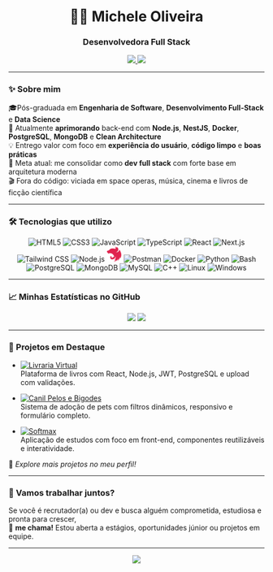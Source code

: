 <h1 align="center">👩‍💻 Michele Oliveira</h1>
<h3 align="center">Desenvolvedora Full Stack </h3>

<div align="center">
<a href="https://www.linkedin.com/in/michele-oliveira-novais">
  <img src="https://img.shields.io/badge/-My%20LinkedIn-8A2BE2?style=flat-square&logo=linkedin&logoColor=white"/>
</a>
<a href="mailto:micheleoliveiranovais24@gmail.com">
  <img src="https://img.shields.io/badge/-micheleoliveiranovais24@gmail.com-9370DB?style=flat-square&logo=Gmail&logoColor=white"/>
</a>
</div>




---

### ✨ Sobre mim

🎓Pós-graduada em **Engenharia de Software**, **Desenvolvimento Full-Stack** e **Data Science**  
🚀 Atualmente **aprimorando** back-end com **Node.js**, **NestJS**, **Docker**, **PostgreSQL**, **MongoDB** e **Clean Architecture**  
💡 Entrego valor com foco em **experiência do usuário**, **código limpo** e **boas práticas**  
🎯 Meta atual: me consolidar como **dev full stack** com forte base em arquitetura moderna  
🎬 Fora do código: viciada em space operas, música, cinema e livros de ficção científica  

---

### 🛠️ Tecnologias que utilizo
<p align="center">
  <img title="HTML5" width="30" src="https://cdn.jsdelivr.net/gh/devicons/devicon/icons/html5/html5-original.svg" />
  <img title="CSS3" width="30" src="https://cdn.jsdelivr.net/gh/devicons/devicon/icons/css3/css3-original.svg" />
  <img title="JavaScript" width="30" src="https://cdn.jsdelivr.net/gh/devicons/devicon/icons/javascript/javascript-original.svg" />
  <img title="TypeScript" width="30" src="https://cdn.jsdelivr.net/gh/devicons/devicon/icons/typescript/typescript-original.svg" />
  <img title="React" width="30" src="https://cdn.jsdelivr.net/gh/devicons/devicon/icons/react/react-original.svg" />
  <img title="Next.js" width="30" src="https://cdn.jsdelivr.net/gh/devicons/devicon/icons/nextjs/nextjs-original.svg" />
  <img title="Tailwind CSS" width="30" src="https://upload.wikimedia.org/wikipedia/commons/d/d5/Tailwind_CSS_Logo.svg"/>
  <img title="Node.js" width="30" src="https://cdn.jsdelivr.net/gh/devicons/devicon/icons/nodejs/nodejs-original.svg" />
  <img title="NestJS" width="30" src="https://raw.githubusercontent.com/github/explore/main/topics/nestjs/nestjs.png"/>
  <img title="Postman" width="30" src="https://cdn.jsdelivr.net/gh/devicons/devicon/icons/postman/postman-original.svg" />
  <img title="Docker" width="30" src="https://cdn.jsdelivr.net/gh/devicons/devicon/icons/docker/docker-original.svg" />
  <img title="Python" width="30" src="https://cdn.jsdelivr.net/gh/devicons/devicon/icons/python/python-original.svg" />
  <img title="Bash" width="30" src="https://cdn.jsdelivr.net/gh/devicons/devicon/icons/bash/bash-original.svg" />
  <img title="PostgreSQL" width="30" src="https://cdn.jsdelivr.net/gh/devicons/devicon/icons/postgresql/postgresql-original.svg" />
  <img title="MongoDB" width="30" src="https://cdn.jsdelivr.net/gh/devicons/devicon/icons/mongodb/mongodb-original.svg" />
  <img title="MySQL" width="30" src="https://cdn.jsdelivr.net/gh/devicons/devicon/icons/mysql/mysql-original.svg" />
  <img title="C++" width="30" src="https://cdn.jsdelivr.net/gh/devicons/devicon/icons/cplusplus/cplusplus-original.svg" />
  <img title="Linux" width="30" src="https://cdn.jsdelivr.net/gh/devicons/devicon/icons/linux/linux-original.svg" />
  <img title="Windows" width="30" src="https://cdn.jsdelivr.net/gh/devicons/devicon/icons/windows8/windows8-original.svg" />
</p>


---

### 📈 Minhas Estatísticas no GitHub

<div align="center" style="max-width: 900px; padding: 0 16px; margin: 0 auto;">
  <img height="170em" src="https://github-readme-stats-sigma-five.vercel.app/api?username=michele-oliveira&show_icons=true&theme=tokyonight&title_color=A259FF&icon_color=F8F8F2&text_color=ffffff&bg_color=0d1117&hide_border=true"/>
<img height="170em" src="https://github-readme-stats-sigma-five.vercel.app/api/top-langs/?username=michele-oliveira&layout=compact&theme=tokyonight&title_color=A259FF&text_color=ffffff&bg_color=0d1117&hide_border=true"/>

</div>

---

### 🚀 Projetos em Destaque

<div>

- [![Livraria Virtual](https://img.shields.io/badge/Livraria%20Virtual-4B0082?style=flat-square&logo=github&logoColor=white)](https://github.com/michele-oliveira/livraria-virtual-frontend)  
  Plataforma de livros com React, Node.js, JWT, PostgreSQL e upload com validações.

- [![Canil Pelos e Bigodes](https://img.shields.io/badge/Canil%20Pelos%20e%20Bigodes-4B0082?style=flat-square&logo=github&logoColor=white)](https://github.com/michele-oliveira/canil-pelos-e-bigodes-frontend)  
  Sistema de adoção de pets com filtros dinâmicos, responsivo e formulário completo.

-  [![Softmax](https://img.shields.io/badge/Softmax-4B0082?style=flat-square&logo=github&logoColor=white)](https://github.com/michele-oliveira/softmax)  
  Aplicação de estudos com foco em front-end, componentes reutilizáveis e interatividade.

</div>



📌 *Explore mais projetos no meu perfil!*

---

### 💼 Vamos trabalhar juntos?

Se você é recrutador(a) ou dev e busca alguém comprometida, estudiosa e pronta para crescer,  
💜 **me chama!** Estou aberta a estágios, oportunidades júnior ou projetos em equipe.

---

<p align="center">
  <img src="https://capsule-render.vercel.app/api?type=waving&color=A259FF&height=100&section=footer"/>
</p>




